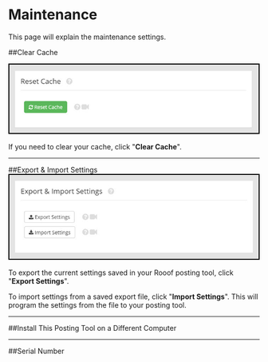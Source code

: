 # Maintenance

This page will explain the maintenance settings.

##Clear Cache

![](v6settings13.jpg)

If you need to clear your cache, click "**Clear Cache**".

---

##Export & Import Settings
![](v6settings14.jpg)

To export the current settings saved in your Rooof posting tool, click "**Export Settings**".

To import settings from a saved export file, click "**Import Settings**". This will program the settings from the file to your posting tool.

---

##Install This Posting Tool on a Different Computer


---

##Serial Number